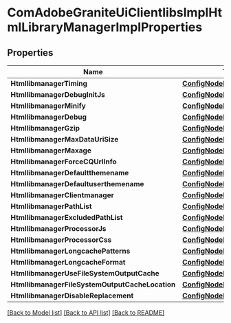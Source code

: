 # ComAdobeGraniteUiClientlibsImplHtmlLibraryManagerImplProperties

## Properties
Name | Type | Description | Notes
------------ | ------------- | ------------- | -------------
**HtmllibmanagerTiming** | [**ConfigNodePropertyBoolean**](configNodePropertyBoolean.md) |  | [optional] 
**HtmllibmanagerDebugInitJs** | [**ConfigNodePropertyString**](configNodePropertyString.md) |  | [optional] 
**HtmllibmanagerMinify** | [**ConfigNodePropertyBoolean**](configNodePropertyBoolean.md) |  | [optional] 
**HtmllibmanagerDebug** | [**ConfigNodePropertyBoolean**](configNodePropertyBoolean.md) |  | [optional] 
**HtmllibmanagerGzip** | [**ConfigNodePropertyBoolean**](configNodePropertyBoolean.md) |  | [optional] 
**HtmllibmanagerMaxDataUriSize** | [**ConfigNodePropertyInteger**](configNodePropertyInteger.md) |  | [optional] 
**HtmllibmanagerMaxage** | [**ConfigNodePropertyInteger**](configNodePropertyInteger.md) |  | [optional] 
**HtmllibmanagerForceCQUrlInfo** | [**ConfigNodePropertyBoolean**](configNodePropertyBoolean.md) |  | [optional] 
**HtmllibmanagerDefaultthemename** | [**ConfigNodePropertyString**](configNodePropertyString.md) |  | [optional] 
**HtmllibmanagerDefaultuserthemename** | [**ConfigNodePropertyString**](configNodePropertyString.md) |  | [optional] 
**HtmllibmanagerClientmanager** | [**ConfigNodePropertyString**](configNodePropertyString.md) |  | [optional] 
**HtmllibmanagerPathList** | [**ConfigNodePropertyArray**](configNodePropertyArray.md) |  | [optional] 
**HtmllibmanagerExcludedPathList** | [**ConfigNodePropertyArray**](configNodePropertyArray.md) |  | [optional] 
**HtmllibmanagerProcessorJs** | [**ConfigNodePropertyArray**](configNodePropertyArray.md) |  | [optional] 
**HtmllibmanagerProcessorCss** | [**ConfigNodePropertyArray**](configNodePropertyArray.md) |  | [optional] 
**HtmllibmanagerLongcachePatterns** | [**ConfigNodePropertyArray**](configNodePropertyArray.md) |  | [optional] 
**HtmllibmanagerLongcacheFormat** | [**ConfigNodePropertyString**](configNodePropertyString.md) |  | [optional] 
**HtmllibmanagerUseFileSystemOutputCache** | [**ConfigNodePropertyBoolean**](configNodePropertyBoolean.md) |  | [optional] 
**HtmllibmanagerFileSystemOutputCacheLocation** | [**ConfigNodePropertyString**](configNodePropertyString.md) |  | [optional] 
**HtmllibmanagerDisableReplacement** | [**ConfigNodePropertyArray**](configNodePropertyArray.md) |  | [optional] 

[[Back to Model list]](../README.md#documentation-for-models) [[Back to API list]](../README.md#documentation-for-api-endpoints) [[Back to README]](../README.md)


